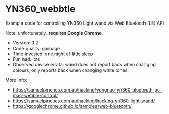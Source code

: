# YN360_webbtle
Example code for controlling YN360 Light wand via Web Bluetooth (LE) API

Note: unfortunately, **requires Google Chrome**.

- Version: 0.2
- Code quality: garbage
- Time invested: one night of little sleep
- Fun had: lots
- Observed device errata: wand does not report back when changing colours, only reports back when changing white tones.

More Info: 
- https://samuelpinches.com.au/hacking/yongnuo-yn360-bluetooth-pc-mac-webble-control/
- https://samuelpinches.com.au/hacking/hacking-yn360-light-wand/
- https://googlechrome.github.io/samples/web-bluetooth/
